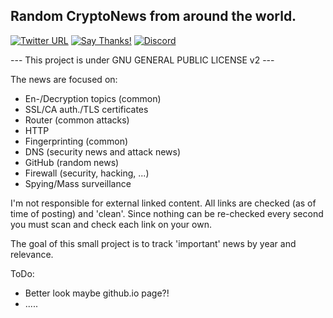 ## Random CryptoNews from around the world.

[![Twitter URL](https://img.shields.io/twitter/url/https/twitter.com/fold_left.svg?style=social&label=Follow%20%40CHEF-KOCH)](https://twitter.com/FZeven)
[![Say Thanks!](https://img.shields.io/badge/Say%20Thanks-!-1EAEDB.svg)](https://saythanks.io/to/CHEF-KOCH)
[![Discord](https://discordapp.com/api/guilds/204394292519632897/widget.png)](https://discord.me/NVinside)

--- This project is under GNU GENERAL PUBLIC LICENSE v2 ---


The news are focused on:

* En-/Decryption topics (common)
* SSL/CA auth./TLS certificates
* Router (common attacks)
* HTTP
* Fingerprinting (common)
* DNS (security news and attack news)
* GitHub (random news)
* Firewall (security, hacking, ...)
* Spying/Mass surveillance 


I'm not responsible for external linked content. All links are checked (as of time of posting) and 'clean'. Since nothing can be re-checked every second you must scan and check each link on your own. 


The goal of this small project is to track 'important' news by year and relevance. 


ToDo:
* Better look maybe github.io page?!
* .....

